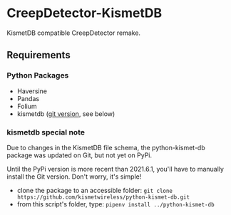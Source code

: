 # CreepDetector-KismetDB

KismetDB compatible CreepDetector remake.

## Requirements

### Python Packages

- Haversine
- Pandas
- Folium
- kismetdb ([git version](https://github.com/kismetwireless/python-kismet-db), see below)

### kismetdb special note

Due to changes in the KismetDB file schema, the python-kismet-db package was updated on Git, but not yet on PyPi.

Until the PyPi version is more recent than 2021.6.1, you'll have to manually install the Git version. Don't worry, it's simple!

- clone the package to an accessible folder: ```git clone https://github.com/kismetwireless/python-kismet-db.git```
- from this script's folder, type: ```pipenv install ../python-kismet-db```
